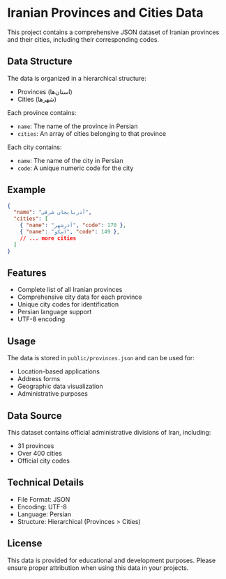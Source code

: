 # Iranian Provinces and Cities Data

This project contains a comprehensive JSON dataset of Iranian provinces and their cities, including their corresponding codes.

## Data Structure

The data is organized in a hierarchical structure:
- Provinces (استان‌ها)
- Cities (شهرها)

Each province contains:
- `name`: The name of the province in Persian
- `cities`: An array of cities belonging to that province

Each city contains:
- `name`: The name of the city in Persian
- `code`: A unique numeric code for the city

## Example

```json
{
  "name": "آذربایجان شرقی",
  "cities": [
    { "name": "آذرشهر", "code": 170 },
    { "name": "اسکو", "code": 149 },
    // ... more cities
  ]
}
```

## Features

- Complete list of all Iranian provinces
- Comprehensive city data for each province
- Unique city codes for identification
- Persian language support
- UTF-8 encoding

## Usage

The data is stored in `public/provinces.json` and can be used for:
- Location-based applications
- Address forms
- Geographic data visualization
- Administrative purposes

## Data Source

This dataset contains official administrative divisions of Iran, including:
- 31 provinces
- Over 400 cities
- Official city codes

## Technical Details

- File Format: JSON
- Encoding: UTF-8
- Language: Persian
- Structure: Hierarchical (Provinces > Cities)

## License

This data is provided for educational and development purposes. Please ensure proper attribution when using this data in your projects.
